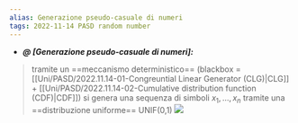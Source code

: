 ```yaml
---
alias: Generazione pseudo-casuale di numeri
tags: 2022-11-14 PASD random number
---
```


- ***@ [Generazione pseudo-casuale di numeri]:***
> tramite un ==meccanismo deterministico== (blackbox = [[Uni/PASD/2022.11.14-01-Congreuntial Linear Generator (CLG)|CLG]] + [[Uni/PASD/2022.11.14-02-Cumulative distribution function (CDF)|CDF]]) si genera una sequenza di simboli $x_1,...,x_n$ tramite una ==distribuzione uniforme== UNIF(0,1)
> ![](Uni/PASD/img/gennum.jpeg)

<!--ID: 1670236970387-->
